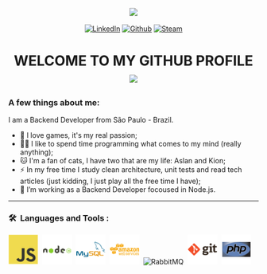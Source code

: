 <!--
**robertoakang/robertoakang** is a ✨ _special_ ✨ repository because its `README.md` (this file) appears on your GitHub profile.

Here are some ideas to get you started:

- 🔭 I’m currently working on ...
- 🌱 I’m currently learning ...
- 👯 I’m looking to collaborate on ...
- 🤔 I’m looking for help with ...
- 💬 Ask me about ...
- 📫 How to reach me: ...
- 😄 Pronouns: ...
- ⚡ Fun fact: ...
-->

<p align="center"><img src="https://media.giphy.com/media/M9gbBd9nbDrOTu1Mqx/giphy.gif" width="100"/></p>

<p align="center">
    <a href="https://www.linkedin.com/in/robertoakang"><img src="https://img.shields.io/badge/LinkedIn-1A1B27?style=for-the-badge&logo=linkedin&logoColor=70A5FD" alt="LinkedIn"></a>
    <a href="https://github.com/robertoakang/"><img src="https://img.shields.io/badge/GitHub-1A1B27?style=for-the-badge&logo=github&logoColor=70A5FD" alt="Github"></a>
    <a href="https://steamcommunity.com/id/zkatsumii/"><img src="https://img.shields.io/badge/Steam-1A1B27?style=for-the-badge&logo=steam&logoColor=70A5FD" alt="Steam"></a>
</p>


<h1 align="center">WELCOME TO MY GITHUB PROFILE   <img src="https://media.giphy.com/media/hvRJCLFzcasrR4ia7z/giphy.gif" width="30px"></h1>

### A few things about me:<br>

I am a Backend Developer from São Paulo - Brazil.

- 👾 I love games, it's my real passion;<br>
- 👨‍💻 I like to spend time programming what comes to my mind (really anything);<br>
- 🐱 I'm a fan of cats, I have two that are my life: Aslan and Kion;<br>
- ⚡ In my free time I study clean architecture, unit tests and read tech articles (just kidding, I just play all the free time I have);<br>
- 🔭 I’m working as a Backend Developer focoused in Node.js.<br>

---

### 🛠 &nbsp;Languages and Tools :
<p>
<img src="https://github.com/devicons/devicon/blob/master/icons/javascript/javascript-original.svg" title="JavaScript" alt="JavaScript" width="60" height="60"/>&nbsp;
<img src="https://github.com/devicons/devicon/blob/master/icons/nodejs/nodejs-original-wordmark.svg" title="NodeJS" alt="NodeJS" width="60" height="60"/>&nbsp;
<img src="https://github.com/devicons/devicon/blob/master/icons/mysql/mysql-original-wordmark.svg" title="MySQL"  alt="MySQL" width="60" height="60"/>&nbsp;
<img src="https://github.com/devicons/devicon/blob/master/icons/amazonwebservices/amazonwebservices-plain-wordmark.svg" title="AWS" alt="AWS" width="60" height="60"/>&nbsp;
<!--<img src="https://github.com/devicons/devicon/tree/master/icons/redis/redis-original-wordmark.svg" title="Redis" alt="Redis" width="60" height="60"/>&nbsp;-->
<img src="https://www.vectorlogo.zone/logos/rabbitmq/rabbitmq-ar21.svg" title="RabbitMQ" alt="RabbitMQ" width="60" height="60"/>&nbsp;
<img src="https://github.com/devicons/devicon/blob/master/icons/git/git-original-wordmark.svg" title="Git" **alt="Git" width="60" height="60"/>&nbsp;
<img src="https://github.com/devicons/devicon/blob/master/icons/php/php-original.svg" title="PHP" alt="PHP" width="60" height="60"/>&nbsp;
</p>

